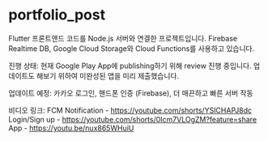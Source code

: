 # portfolio_post

Flutter 프론트앤드 코드를 Node.js 서버와 연결한 프로젝트입니다.
Firebase Realtime DB, Google Cloud Storage와 Cloud Functions를 사용하고 있습니다.

진행 상태:
현재 Google Play App에 publishing하기 위해 review 진행 중입니다.
업데이트도 해보기 위하여 미완성된 앱을 미리 제출했습니다. 

업데이트 예정:
카카오 로그인, 핸드폰 인증 (Firebase), 더 매끈하고 빠른 서버 작동

비디오 링크:
FCM Notification - https://youtube.com/shorts/YSICHAPJ8dc 
Login/Sign up - https://youtube.com/shorts/0Icm7VLOgZM?feature=share
App - https://youtu.be/nux865WHuiU

